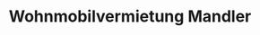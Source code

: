 ---
title: "Wohnmobilvermietung Mandler"
url: /zwenkau/wohnmobilvermietung-mandler/
shop: Wohnwagen
---